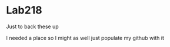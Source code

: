# Lab218
Just to back these up

I needed a place so I might as well just populate my github with it
